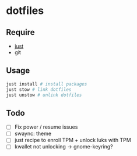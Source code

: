 # dotfiles

## Require
- [just](https://github.com/casey/just)
- git

## Usage
```sh
just install # install packages
just stow # link dotfiles
just unstow # unlink dotfiles
```

## Todo
- [ ] Fix power / resume issues
- [ ] swaync: theme
- [ ] just recipe to enroll TPM + unlock luks with TPM
- [ ] kwallet not unlocking -> gnome-keyring?

